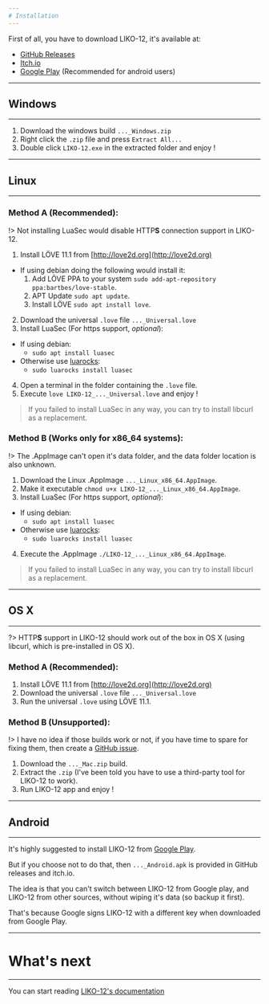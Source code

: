 ```yaml
---
# Installation
---
```


First of all, you have to download LIKO-12, it's available at:

- [GitHub Releases](https://github.com/RamiLego4Game/LIKO-12/releases)
- [Itch.io](https://ramilego4game.itch.io/liko12)
- [Google Play](https://play.google.com/store/apps/details?id=me.ramilego4game.liko12) (Recommended for android users)

---
## Windows
---

1. Download the windows build `..._Windows.zip`
2. Right click the `.zip` file and press `Extract All...`
3. Double click `LIKO-12.exe` in the extracted folder and enjoy !

---
## Linux
---

### Method A (Recommended):

!> Not installing LuaSec would disable HTTP**S** connection support in LIKO-12.

1. Install LÖVE 11.1 from [http://love2d.org](http://love2d.org)
  - If using debian doing the following would install it:
    1. Add LÖVE PPA to your system `sudo add-apt-repository ppa:bartbes/love-stable`.
    2. APT Update `sudo apt update`.
    3. Install LÖVE `sudo apt install love`.
2. Download the universal `.love` file `..._Universal.love`
3. Install LuaSec (For https support, _optional_):
  - If using debian:
    - `sudo apt install luasec`
  - Otherwise use [luarocks](https://luarocks.org/):
    - `sudo luarocks install luasec`
4. Open a terminal in the folder containing the `.love` file.
5. Execute `love LIKO-12_..._Universal.love` and enjoy !

> If you failed to install LuaSec in any way, you can try to install libcurl as a replacement.

### Method B (Works only for x86_64 systems):

!> The .AppImage can't open it's data folder, and the data folder location is also unknown.

1. Download the Linux .AppImage `..._Linux_x86_64.AppImage`.
2. Make it executable `chmod u+x LIKO-12_..._Linux_x86_64.AppImage`.
3. Install LuaSec (For https support, _optional_):
  - If using debian:
    - `sudo apt install luasec`
  - Otherwise use [luarocks](https://luarocks.org/):
    - `sudo luarocks install luasec`
4. Execute the .AppImage `./LIKO-12_..._Linux_x86_64.AppImage`.

> If you failed to install LuaSec in any way, you can try to install libcurl as a replacement.

---
## OS X
---

?> HTTP**S** support in LIKO-12 should work out of the box in OS X (using libcurl, which is pre-installed in OS X).

### Method A (Recommended):

1. Install LÖVE 11.1 from [http://love2d.org](http://love2d.org)
2. Download the universal `.love` file `..._Universal.love`
3. Run the universal `.love` using LÖVE 11.1.

### Method B (Unsupported):

!> I have no idea if those builds work or not, if you have time to spare for fixing them, then create a [GitHub issue](https://github.com/RamiLego4Game/LIKO-12/issues).

1. Download the `..._Mac.zip` build.
2. Extract the `.zip` (I've been told you have to use a third-party tool for LIKO-12 to work).
3. Run LIKO-12 app and enjoy !

---
## Android
---

It's highly suggested to install LIKO-12 from [Google Play](https://play.google.com/store/apps/details?id=me.ramilego4game.liko12).

But if you choose not to do that, then `..._Android.apk` is provided in GitHub releases and itch.io.

The idea is that you can't switch between LIKO-12 from Google play, and LIKO-12 from other sources, without wiping it's data (so backup it first).

That's because Google signs LIKO-12 with a different key when downloaded from Google Play.

---
# What's next
---

You can start reading [LIKO-12's documentation](/Documentation/)